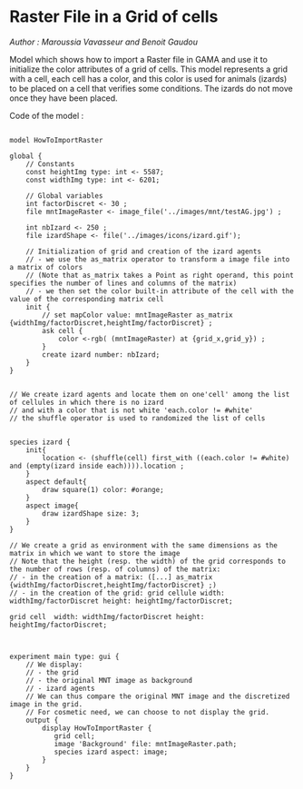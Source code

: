 [//]: # (keyword|operator_inside)
[//]: # (keyword|concept_load_file)
[//]: # (keyword|concept_gis)
[//]: # (keyword|concept_raster)
# Raster File in a Grid of cells


_Author : Maroussia Vavasseur and Benoit Gaudou_

Model which shows how to import a Raster file in GAMA and use it to initialize the color attributes of a grid of cells. This model represents a grid with a cell, each cell has a color, and this color is used for animals (izards) to be placed on a cell that verifies some conditions. The izards do not move once they have been placed. 


Code of the model : 

```

model HowToImportRaster

global {	
	// Constants 
	const heightImg type: int <- 5587;
	const widthImg type: int <- 6201;	 
	  
	// Global variables
	int factorDiscret <- 30 ;
	file mntImageRaster <- image_file('../images/mnt/testAG.jpg') ;
	
	int nbIzard <- 250 ; 
	file izardShape <- file('../images/icons/izard.gif');
			
	// Initialization of grid and creation of the izard agents
	// - we use the as_matrix operator to transform a image file into a matrix of colors 
	// (Note that as_matrix takes a Point as right operand, this point specifies the number of lines and columns of the matrix)
	// - we then set the color built-in attribute of the cell with the value of the corresponding matrix cell     
	init {
		// set mapColor value: mntImageRaster as_matrix {widthImg/factorDiscret,heightImg/factorDiscret} ;
		ask cell {		
			color <-rgb( (mntImageRaster) at {grid_x,grid_y}) ;
		}
		create izard number: nbIzard; 
    }
}
 

// We create izard agents and locate them on one'cell' among the list of cellules in which there is no izard 
// and with a color that is not white 'each.color != #white'
// the shuffle operator is used to randomized the list of cells


species izard {	
	init{
		location <- (shuffle(cell) first_with ((each.color != #white) and (empty(izard inside each)))).location ;
	}		
	aspect default{
		draw square(1) color: #orange;
	}
	aspect image{
		draw izardShape size: 3;
	}
}

// We create a grid as environment with the same dimensions as the matrix in which we want to store the image
// Note that the height (resp. the width) of the grid corresponds to the number of rows (resp. of columns) of the matrix:
// - in the creation of a matrix: ([...] as_matrix {widthImg/factorDiscret,heightImg/factorDiscret} ;)
// - in the creation of the grid: grid cellule width: widthImg/factorDiscret height: heightImg/factorDiscret;

grid cell  width: widthImg/factorDiscret height: heightImg/factorDiscret;



experiment main type: gui {	
	// We display:
	// - the grid
	// - the original MNT image as background
	// - izard agents
	// We can thus compare the original MNT image and the discretized image in the grid.
	// For cosmetic need, we can choose to not display the grid. 
	output {
		display HowToImportRaster {
	       grid cell;
	       image 'Background' file: mntImageRaster.path;
	       species izard aspect: image; 
	    }   
	}	
}
```
